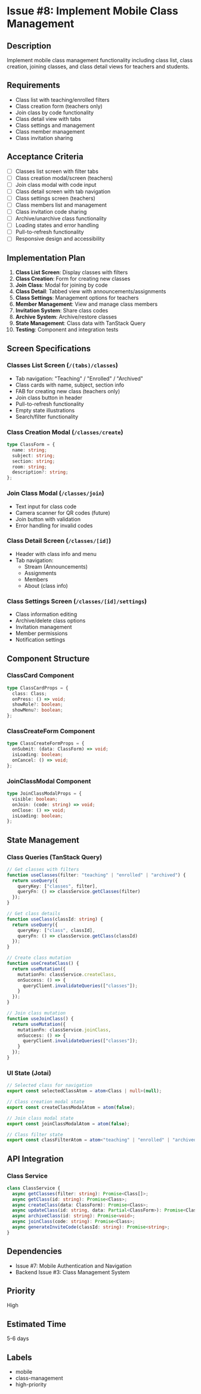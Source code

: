 # Issue #8: Implement Mobile Class Management

## Description

Implement mobile class management functionality including class list, class creation, joining classes, and class detail views for teachers and students.

## Requirements

- Class list with teaching/enrolled filters
- Class creation form (teachers only)
- Join class by code functionality
- Class detail view with tabs
- Class settings and management
- Class member management
- Class invitation sharing

## Acceptance Criteria

- [ ] Classes list screen with filter tabs
- [ ] Class creation modal/screen (teachers)
- [ ] Join class modal with code input
- [ ] Class detail screen with tab navigation
- [ ] Class settings screen (teachers)
- [ ] Class members list and management
- [ ] Class invitation code sharing
- [ ] Archive/unarchive class functionality
- [ ] Loading states and error handling
- [ ] Pull-to-refresh functionality
- [ ] Responsive design and accessibility

## Implementation Plan

1. **Class List Screen**: Display classes with filters
2. **Class Creation**: Form for creating new classes
3. **Join Class**: Modal for joining by code
4. **Class Detail**: Tabbed view with announcements/assignments
5. **Class Settings**: Management options for teachers
6. **Member Management**: View and manage class members
7. **Invitation System**: Share class codes
8. **Archive System**: Archive/restore classes
9. **State Management**: Class data with TanStack Query
10. **Testing**: Component and integration tests

## Screen Specifications

### Classes List Screen (`/(tabs)/classes`)

- Tab navigation: "Teaching" / "Enrolled" / "Archived"
- Class cards with name, subject, section info
- FAB for creating new class (teachers only)
- Join class button in header
- Pull-to-refresh functionality
- Empty state illustrations
- Search/filter functionality

### Class Creation Modal (`/classes/create`)

```typescript
type ClassForm = {
  name: string;
  subject: string;
  section: string;
  room: string;
  description?: string;
};
```

### Join Class Modal (`/classes/join`)

- Text input for class code
- Camera scanner for QR codes (future)
- Join button with validation
- Error handling for invalid codes

### Class Detail Screen (`/classes/[id]`)

- Header with class info and menu
- Tab navigation:
  - Stream (Announcements)
  - Assignments
  - Members
  - About (class info)

### Class Settings Screen (`/classes/[id]/settings`)

- Class information editing
- Archive/delete class options
- Invitation management
- Member permissions
- Notification settings

## Component Structure

### ClassCard Component

```typescript
type ClassCardProps = {
  class: Class;
  onPress: () => void;
  showRole?: boolean;
  showMenu?: boolean;
};
```

### ClassCreateForm Component

```typescript
type ClassCreateFormProps = {
  onSubmit: (data: ClassForm) => void;
  isLoading: boolean;
  onCancel: () => void;
};
```

### JoinClassModal Component

```typescript
type JoinClassModalProps = {
  visible: boolean;
  onJoin: (code: string) => void;
  onClose: () => void;
  isLoading: boolean;
};
```

## State Management

### Class Queries (TanStack Query)

```typescript
// Get classes with filters
function useClasses(filter: "teaching" | "enrolled" | "archived") {
  return useQuery({
    queryKey: ["classes", filter],
    queryFn: () => classService.getClasses(filter)
  });
}

// Get class details
function useClass(classId: string) {
  return useQuery({
    queryKey: ["class", classId],
    queryFn: () => classService.getClass(classId)
  });
}

// Create class mutation
function useCreateClass() {
  return useMutation({
    mutationFn: classService.createClass,
    onSuccess: () => {
      queryClient.invalidateQueries(["classes"]);
    }
  });
}

// Join class mutation
function useJoinClass() {
  return useMutation({
    mutationFn: classService.joinClass,
    onSuccess: () => {
      queryClient.invalidateQueries(["classes"]);
    }
  });
}
```

### UI State (Jotai)

```typescript
// Selected class for navigation
export const selectedClassAtom = atom<Class | null>(null);

// Class creation modal state
export const createClassModalAtom = atom(false);

// Join class modal state
export const joinClassModalAtom = atom(false);

// Class filter state
export const classFilterAtom = atom<"teaching" | "enrolled" | "archived">("teaching");
```

## API Integration

### Class Service

```typescript
class ClassService {
  async getClasses(filter: string): Promise<Class[]>;
  async getClass(id: string): Promise<Class>;
  async createClass(data: ClassForm): Promise<Class>;
  async updateClass(id: string, data: Partial<ClassForm>): Promise<Class>;
  async archiveClass(id: string): Promise<void>;
  async joinClass(code: string): Promise<Class>;
  async generateInviteCode(classId: string): Promise<string>;
}
```

## Dependencies

- Issue #7: Mobile Authentication and Navigation
- Backend Issue #3: Class Management System

## Priority

High

## Estimated Time

5-6 days

## Labels

- mobile
- class-management
- high-priority
